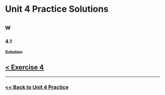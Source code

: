 # Unit 4 Practice Solutions

## **w**

### **4.1**

**Solution**

## [< Exercise 4](../exercise_4.md)

---

### [<< Back to Unit 4 Practice](/practice/unit_4/)

